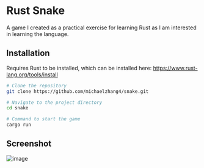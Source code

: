 # Rust Snake

A game I created as a practical exercise for learning Rust as I am interested in learning the language.

## Installation

Requires Rust to be installed, which can be installed here:
https://www.rust-lang.org/tools/install

```sh
# Clone the repository
git clone https://github.com/michaelzhang4/snake.git

# Navigate to the project directory
cd snake

# Command to start the game
cargo run
```

## Screenshot
![image](https://github.com/user-attachments/assets/b27e1fab-9c8d-45c4-b10a-3ae96732ef22)

